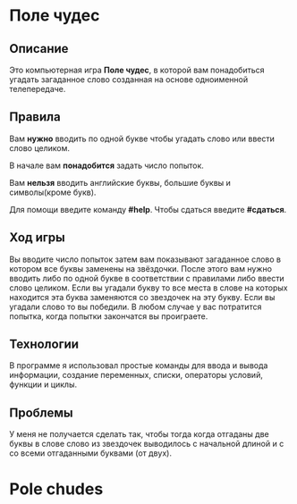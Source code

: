 # Поле чудес

## Описание

Это компьютерная игра **Поле чудес**, в которой вам понадобиться угадать загаданное слово созданная на основе одноименной телепередаче.

## Правила

Вам **нужно** вводить по одной букве чтобы угадать слово или ввести слово целиком.

В начале вам **понадобится** задать число попыток.

Вам **нельзя** вводить английские буквы, большие буквы и символы(кроме букв).

Для помощи введите команду **#help**. Чтобы сдаться введите **#сдаться**.

## Ход игры

Вы вводите число попыток затем вам показывают загаданное слово в котором все буквы заменены на звёздочки. После этого вам нужно вводить либо по одной букве в соответствии с правилами либо ввести слово целиком. Если вы угадали букву то все места в слове на которых находится эта буква заменяются со звездочек на эту букву.
Если вы угадали слово то вы победили. В любом случае у вас потратится попытка,
когда попытки закончатся вы проиграете.

## Технологии

В программе я использовал простые команды для ввода и вывода информации, создание переменных, списки, операторы условий, функции и циклы.

## Проблемы

У меня не получается сделать так, чтобы тогда когда отгаданы две буквы в слове слово из звездочек  выводилось с начальной длиной и с со всеми отгаданными буквами (от двух).

# Pole chudes
